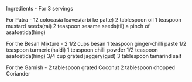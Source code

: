 Ingredients - For 3 servings

For Patra -
12 colocasia leaves(arbi ke patte)
2 tablespoon oil
1 teaspoon mustard seeds(rai)
2 teaspoon sesame seeds(til)
a pinch of asafoetida(hing)

For the Besan Mixture -
2 1/2 cups besan
1 teaspoon ginger-chilli paste
1/2 teaspoon turmeric(haldi)
1 teaspoon chilli powder
1/2 teaspoon asafoetida(hing)
3/4 cup grated jaggery(gud)
3 tablespoon tamarind
salt

For the Garnish -
2 tablespoon grated Coconut
2 tablespoon chopped Coriander